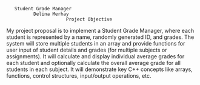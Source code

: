        Student Grade Manager
              Delina Merhay
                          Project Objective

My project proposal is to implement a Student Grade Manager, where each student is represented by a name, randomly generated ID, and grades. The system will store multiple students in an array and provide functions for user input of student details and grades (for multiple subjects or assignments). It will calculate and display individual average grades for each student and optionally calculate the overall average grade for all students in each subject. It will demonstrate key C++ concepts like arrays, functions, control structures, input/output operations, etc.
